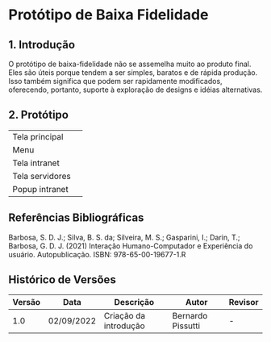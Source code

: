 # Protótipo de Baixa Fidelidade

## 1. Introdução
O protótipo de baixa-fidelidade não se assemelha muito ao produto final. Eles são úteis porque tendem a ser simples,
baratos e de rápida produção. Isso também significa que podem ser rapidamente modificados, oferecendo, portanto, suporte
à exploração de designs e idéias alternativas.

## 2. Protótipo

|                 |       |
|-----------------|-------|
| Tela principal  | ![]() |
| Menu            | ![]() |
| Tela intranet   | ![]() |
| Tela servidores | ![]() |
| Popup intranet  | ![]() |


## Referências Bibliográficas

Barbosa, S. D. J.; Silva, B. S. da; Silveira, M. S.; Gasparini, I.; Darin, T.; Barbosa, G. D. J. (2021)
Interação Humano-Computador e Experiência do usuário. Autopublicação. ISBN: 978-65-00-19677-1.R

## Histórico de Versões

| Versão   | Data       | Descrição             | Autor             | Revisor |
|----------|------------|-----------------------|-------------------|---------|
| 1.0      | 02/09/2022 | Criação da introdução | Bernardo Pissutti | -       |